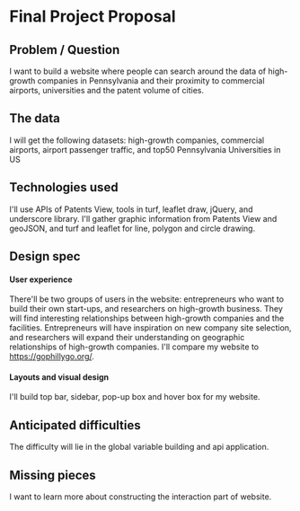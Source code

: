 # Final Project Proposal


## Problem / Question


I want to build a website where people can search around the data of high-growth
companies in Pennsylvania and their proximity to commercial airports, universities
and the patent volume of cities.

## The data


I will get the following datasets: high-growth companies, commercial airports,
airport passenger traffic, and top50 Pennsylvania Universities in US

## Technologies used


I'll use APIs of Patents View, tools in turf, leaflet draw, jQuery, and underscore
library. I'll gather graphic information from Patents View and geoJSON, and turf
and leaflet for line, polygon and circle drawing.

## Design spec

#### User experience



There'll be two groups of users in the website: entrepreneurs who want to build their own start-ups,
and researchers on high-growth business.
They will find interesting relationships between high-growth companies and the facilities.
Entrepreneurs will have inspiration on new company site selection, and researchers will expand
their understanding on geographic relationships of high-growth companies.
I'll compare my website to https://gophillygo.org/.

#### Layouts and visual design


I'll build top bar, sidebar, pop-up box and hover box for my website.

## Anticipated difficulties


The difficulty will lie in the global variable building and api application.

## Missing pieces


I want to learn more about constructing the interaction part of website.
